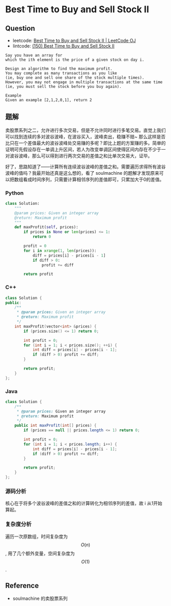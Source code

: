 # Best Time to Buy and Sell Stock II

## Question

- leetcode: [Best Time to Buy and Sell Stock II | LeetCode OJ](https://leetcode.com/problems/best-time-to-buy-and-sell-stock-ii/)
- lintcode: [(150) Best Time to Buy and Sell Stock II](http://www.lintcode.com/en/problem/best-time-to-buy-and-sell-stock-ii/)

```
Say you have an array for
which the ith element is the price of a given stock on day i.

Design an algorithm to find the maximum profit.
You may complete as many transactions as you like
(ie, buy one and sell one share of the stock multiple times).
However, you may not engage in multiple transactions at the same time
(ie, you must sell the stock before you buy again).

Example
Given an example [2,1,2,0,1], return 2
```

## 题解

卖股票系列之二，允许进行多次交易，但是不允许同时进行多笔交易。直觉上我们可以找到连续的多对波谷波峰，在波谷买入，波峰卖出，稳赚不赔~ 那么这样是否比只在一个差值最大的波谷波峰处交易赚的多呢？即比上题的方案赚的多。简单的证明可先假设存在一单调上升区间，若人为改变单调区间使得区间内存在不少于一对波谷波峰，那么可以得到进行两次交易的差值之和比单次交易大，证毕。

好了，思路知道了——计算所有连续波谷波峰的差值之和。需要遍历求得所有波谷波峰的值吗？我最开始还真是这么想的，看了 soulmachine 的题解才发现原来可以把数组看成时间序列，只需要计算相邻序列的差值即可，只累加大于0的差值。

### Python

```python
class Solution:
    """
    @param prices: Given an integer array
    @return: Maximum profit
    """
    def maxProfit(self, prices):
        if prices is None or len(prices) <= 1:
            return 0

        profit = 0
        for i in xrange(1, len(prices)):
            diff = prices[i] - prices[i - 1]
            if diff > 0:
                profit += diff

        return profit
```

### C++

```c++
class Solution {
public:
    /**
     * @param prices: Given an integer array
     * @return: Maximum profit
     */
    int maxProfit(vector<int> &prices) {
        if (prices.size() <= 1) return 0;

        int profit = 0;
        for (int i = 1; i < prices.size(); ++i) {
            int diff = prices[i] - prices[i - 1];
            if (diff > 0) profit += diff;
        }

        return profit;
    }
};
```

### Java

```java
class Solution {
    /**
     * @param prices: Given an integer array
     * @return: Maximum profit
     */
    public int maxProfit(int[] prices) {
        if (prices == null || prices.length <= 1) return 0;

        int profit = 0;
        for (int i = 1; i < prices.length; i++) {
            int diff = prices[i] - prices[i - 1];
            if (diff > 0) profit += diff;
        }

        return profit;
    }
};
```

### 源码分析

核心在于将多个波谷波峰的差值之和的计算转化为相邻序列的差值，故 i 从1开始算起。

### 复杂度分析

遍历一次原数组，时间复杂度为 $$O(n)$$, 用了几个额外变量，空间复杂度为 $$O(1)$$.

## Reference

- soulmachine 的卖股票系列
